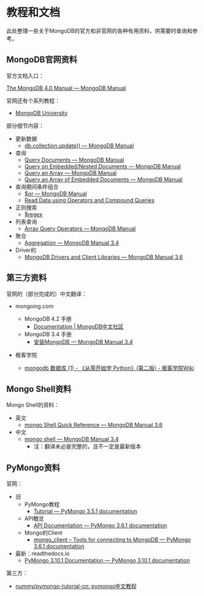 # 教程和文档

此处整理一些关于MongoDB的官方和非官网的各种有用资料，供需要时查询和参考。

## MongoDB官网资料

官方文档入口：

[The MongoDB 4.0 Manual — MongoDB Manual](https://docs.mongodb.com/manual/)

官网还有个系列教程：

* [MongoDB University](https://university.mongodb.com)

部分细节内容：

* 更新数据
  * [db.collection.update() — MongoDB Manual](https://docs.mongodb.com/manual/reference/method/db.collection.update/)
* 查询
  * [Query Documents — MongoDB Manual](https://docs.mongodb.com/manual/tutorial/query-documents/)
  * [Query on Embedded/Nested Documents — MongoDB Manual](https://docs.mongodb.com/manual/tutorial/query-embedded-documents/)
  * [Query an Array — MongoDB Manual](https://docs.mongodb.com/manual/tutorial/query-arrays/)
  * [Query an Array of Embedded Documents — MongoDB Manual](https://docs.mongodb.com/manual/tutorial/query-array-of-documents/)
* 查询期间条件组合
  * [$or — MongoDB Manual](https://docs.mongodb.com/manual/reference/operator/query/or/)
  * [Read Data using Operators and Compound Queries](https://docs.mongodb.com/guides/server/read_operators/#write-an-or-query)
* 正则搜索
  * [$regex](https://docs.mongodb.com/manual/reference/operator/query/regex/#op._S_regex)
* 列表查询
  * [Array Query Operators — MongoDB Manual](https://docs.mongodb.com/manual/reference/operator/query-array/)
* 聚合
  * [Aggregation — MongoDB Manual 3.4](https://docs.mongodb.com/manual/aggregation/)
* Driver的
  * [MongoDB Drivers and Client Libraries — MongoDB Manual 3.6](https://docs.mongodb.com/manual/applications/drivers/)

## 第三方资料

官网的（部分完成的）中文翻译：

* mongoing.com
  * MongoDB 4.2 手册
    * [Documentation | MongoDB中文社区](https://mongoing.com/docs4.2)
  * MongoDB 3.4 手册
    * [安装MongoDB — MongoDB Manual 3.4](https://mongoing.com/docs/)

* 极客学院
  * [mongodb 数据库 (1) - 《从零开始学 Python》(第二版) - 极客学院Wiki](http://wiki.jikexueyuan.com/project/start-learning-python/232.html)

## Mongo Shell资料

Mongo Shell的资料：
* 英文
  * [mongo Shell Quick Reference — MongoDB Manual 3.6](https://docs.mongodb.com/manual/reference/mongo-shell/)
* 中文
  * [mongo shell — MongoDB Manual 3.4](http://www.mongoing.com/docs/mongo.html)
    * 注：翻译未必是完整的，且不一定是最新版本

## PyMongo资料

官网：

* 旧
  * PyMongo教程
    * [Tutorial — PyMongo 3.5.1 documentation](http://api.mongodb.com/python/current/tutorial.html)
  * API概览
    * [API Documentation — PyMongo 3.6.1 documentation](http://api.mongodb.com/python/current/api/index.html)
  * Mongo的Client
    * [mongo_client – Tools for connecting to MongoDB — PyMongo 3.6.1 documentation](http://api.mongodb.com/python/current/api/pymongo/mongo_client.html#pymongo.mongo_client.MongoClient)
* 最新：readthedocs.io
  * [PyMongo 3.10.1 Documentation — PyMongo 3.10.1 documentation](https://pymongo.readthedocs.io/en/stable/)

第三方：

* [nummy/pymongo-tutorial-cn: pymongo中文教程](https://github.com/nummy/pymongo-tutorial-cn)
